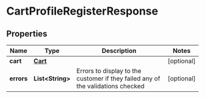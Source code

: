 
# CartProfileRegisterResponse

## Properties
Name | Type | Description | Notes
------------ | ------------- | ------------- | -------------
**cart** | [**Cart**](Cart.md) |  |  [optional]
**errors** | **List&lt;String&gt;** | Errors to display to the customer if they failed any of the validations checked |  [optional]




